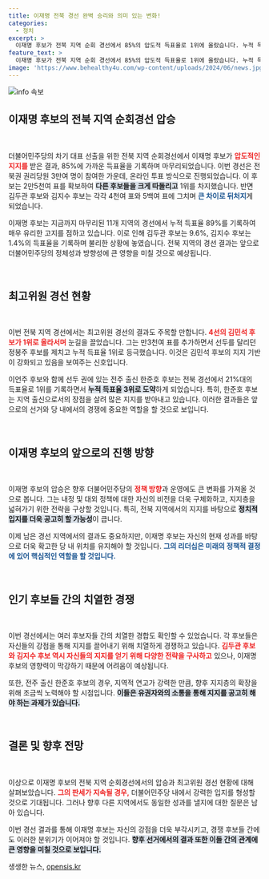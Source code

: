 ```yaml
---
title: 이재명 전북 경선 완벽 승리와 의미 있는 변화!
categories:
  - 정치
excerpt: >
  이재명 후보가 전북 지역 순회 경선에서 85%의 압도적 득표율로 1위에 올랐습니다. 누적 득표율 89%를 기록하며 경쟁자들을 따돌렸고, 최고위원 경선에서도 김민석 후보가 선두를 차지했습니다. 대선 후폭풍의 시작입니다!
feature_text: >
  이재명 후보가 전북 지역 순회 경선에서 85%의 압도적 득표율로 1위에 올랐습니다. 누적 득표율 89%를 기록하며 경쟁자들을 따돌렸고, 최고위원 경선에서도 김민석 후보가 선두를 차지했습니다. 대선 후폭풍의 시작입니다!
image: 'https://www.behealthy4u.com/wp-content/uploads/2024/06/news.jpg'
---
```


<p><img src="https://www.behealthy4u.com/wp-content/uploads/2024/06/news.jpg" alt="info 속보" /></p>

<h2 data-ke-size="size26">이재명 후보의 전북 지역 순회경선 압승</h2>

<p data-ke-size="size16">&nbsp;</p>

<p>더불어민주당의 차기 대표 선출을 위한 전북 지역 순회경선에서 이재명 후보가 <b><span style="color: #ee2323;">압도적인 지지를</span></b> 받은 결과, 85%에 가까운 득표율을 기록하며 마무리되었습니다. 이번 경선은 전북권 권리당원 3만여 명이 참여한 가운데, 온라인 투표 방식으로 진행되었습니다. 이 후보는 2만5천여 표를 확보하여 <b><span style="background-color: #21538527;">다른 후보들을 크게 따돌리고</span></b> 1위를 차지했습니다. 반면 김두관 후보와 김지수 후보는 각각 4천여 표와 5백여 표에 그치며 <b><span style="color: #1a5490;">큰 차이로 뒤처지</span></b>게 되었습니다.</p>

<p>이재명 후보는 지금까지 마무리된 11개 지역의 경선에서 누적 득표율 89%를 기록하여 매우 유리한 고지를 점하고 있습니다. 이로 인해 김두관 후보는 9.6%, 김지수 후보는 1.4%의 득표율을 기록하며 불리한 상황에 놓였습니다. 전북 지역의 경선 결과는 앞으로 더불어민주당의 정체성과 방향성에 큰 영향을 미칠 것으로 예상됩니다. </p>

<p data-ke-size="size16">&nbsp;</p>

<h2 data-ke-size="size26">최고위원 경선 현황</h2>

<p data-ke-size="size16">&nbsp;</p>

<p>이번 전북 지역 경선에서는 최고위원 경선의 결과도 주목할 만합니다. <b><span style="color: #ee2323;">4선의 김민석 후보가 1위로 올라서며</span></b> 눈길을 끌었습니다. 그는 만3천여 표를 추가하면서 선두를 달리던 정봉주 후보를 제치고 누적 득표율 1위로 등극했습니다. 이것은 김민석 후보의 지지 기반이 강화되고 있음을 보여주는 신호입니다. </p>

<p>이언주 후보와 함께 선두 권에 있는 전주 출신 한준호 후보는 전북 경선에서 21%대의 득표율로 1위를 기록하면서 <b><span style="background-color: #21538527;">누적 득표율 3위로 도약</span></b>하게 되었습니다. 특히, 한준호 후보는 지역 출신으로서의 장점을 살려 많은 지지를 받아내고 있습니다. 이러한 결과들은 앞으로의 선거와 당 내에서의 경쟁에 중요한 역할을 할 것으로 보입니다.</p>

<p data-ke-size="size16">&nbsp;</p>

<h2 data-ke-size="size26">이재명 후보의 앞으로의 진행 방향</h2>

<p data-ke-size="size16">&nbsp;</p>

<p>이재명 후보의 압승은 향후 더불어민주당의 <b><span style="color: #ee2323;">정책 방향</span></b>과 운영에도 큰 변화를 가져올 것으로 봅니다. 그는 내정 및 대외 정책에 대한 자신의 비전을 더욱 구체화하고, 지지층을 넓혀가기 위한 전략을 구상할 것입니다. 특히, 전북 지역에서의 지지를 바탕으로 <b><span style="background-color: #21538527;">정치적 입지를 더욱 공고히 할 가능성</span></b>이 큽니다.</p>

<p>이제 남은 경선 지역에서의 결과도 중요하지만, 이재명 후보는 자신의 현재 성과를 바탕으로 더욱 확고한 당 내 위치를 유지해야 할 것입니다. <b><span style="color: #1a5490;">그의 리더십은 미래의 정책적 결정에 있어 핵심적인 역할을 할 것입니다.</span></b></p>

<p data-ke-size="size16">&nbsp;</p>

<h2 data-ke-size="size26">인기 후보들 간의 치열한 경쟁</h2>

<p data-ke-size="size16">&nbsp;</p>

<p>이번 경선에서는 여러 후보자들 간의 치열한 경합도 확인할 수 있었습니다. 각 후보들은 자신들의 강점을 통해 지지를 끌어내기 위해 치열하게 경쟁하고 있습니다. <b><span style="color: #ee2323;">김두관 후보와 김지수 후보 역시 자신들의 지지를 얻기 위해 다양한 전략을 구사하고</span></b> 있으나, 이재명 후보의 영향력이 막강하기 때문에 어려움이 예상됩니다.</p>

<p>또한, 전주 출신 한준호 후보의 경우, 지역적 연고가 강력한 만큼, 향후 지지층의 확장을 위해 조금씩 노력해야 할 시점입니다. <b><span style="background-color: #21538527;">이들은 유권자와의 소통을 통해 지지를 공고히 해야 하는 과제가 있습니다.</span></b></p>

<p data-ke-size="size16">&nbsp;</p>

<h2 data-ke-size="size26">결론 및 향후 전망</h2>

<p data-ke-size="size16">&nbsp;</p>

<p>이상으로 이재명 후보의 전북 지역 순회경선에서의 압승과 최고위원 경선 현황에 대해 살펴보았습니다. <b><span style="color: #ee2323;">그의 판세가 지속될 경우,</span></b> 더불어민주당 내에서 강력한 입지를 형성할 것으로 기대됩니다. 그러나 향후 다른 지역에서도 동일한 성과를 낼지에 대한 질문은 남아 있습니다. </p>

<p>이번 경선 결과를 통해 이재명 후보는 자신의 강점을 더욱 부각시키고, 경쟁 후보들 간에도 이러한 분위기가 이어져야 할 것입니다. <b><span style="background-color: #21538527;">향후 선거에서의 결과 또한 이들 간의 관계에 큰 영향을 미칠 것으로 보입니다.</span></b></p>
생생한 뉴스, <a href="https://opensis.kr" rel="dofollow">opensis.kr</a>


